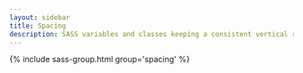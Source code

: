 ```yaml
---
layout: sidebar
title: Spacing
description: SASS variables and classes keeping a consistent vertical rhythm
---
```


{% include sass-group.html group='spacing' %}